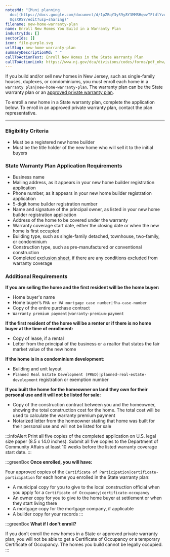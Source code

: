 ```yaml
---
notesMd: "[Muni planning
  doc](https://docs.google.com/document/d/1pZBqY3yS9y8Y3MMSHqwvTFtdlYvuxhWKK70f\
  UqsXRSY/edit?usp=sharing)"
filename: new-home-warranty-plan
name: Enroll New Homes You Build in a Warranty Plan
industryIds: []
sectorIds: []
icon: file-purple.svg
urlSlug: new-home-warranty-plan
summaryDescriptionMd: " "
callToActionText: Enroll New Homes in the State Warranty Plan
callToActionLink: https://www.nj.gov/dca/divisions/codes/forms/pdf_nhw/COP_App.pdf
---
```

If you build and/or sell new homes in New Jersey, such as single-family houses, duplexes, or condominiums, you must enroll each home in a `warranty plan|new-home-warranty-plan`. The warranty plan can be the State warranty plan or an [approved private warranty plan](https://www.nj.gov/dca/divisions/codes/offices/nhw_war_plans.html).

To enroll a new home in a State warranty plan, complete the application below. To enroll in an approved private warranty plan, contact the plan representative.

- - -

### Eligibility Criteria

* Must be a registered new home builder
* Must be the title holder of the new home who will sell it to the initial buyers

### State Warranty Plan Application Requirements

* Business name
* Mailing address, as it appears in your new home builder registration application
* Phone number, as it appears in your new home builder registration application
* 5-digit home builder registration number
* Name and signature of the principal owner, as listed in your new home builder registration application
* Address of the home to be covered under the warranty
* Warranty coverage start date, either the closing date or when the new home is first occupied
* Building type, such as single-family detached, townhouse, two-family, or condominium 
* Construction type, such as pre-manufactured or conventional construction
* Completed [exclusion sheet](https://www.nj.gov/dca/codes/forms/pdf_nhw/Exclusions.pdf), if there are any conditions excluded from warranty coverage

### Additional Requirements

**If you are selling the home and the first resident will be the home buyer:**

* Home buyer's name
* Home buyer’s `FHA or VA mortgage case number|fha-case-number` 
* Copy of the entire purchase contract
* `Warranty premium payment|warranty-premium-payment`

**If the first resident of the home will be a renter or if there is no home buyer at the time of enrollment:**

* Copy of lease, if a rental
* Letter from the principal of the business or a realtor that states the fair market value of the new home

**If the home is in a condominium development:**

* Building and unit layout 
*  `Planned Real Estate Development (PRED)|planned-real-estate-development` registration or exemption number

**If you built the home for the homeowner on land they own for their personal use and it will not be listed for sale:**
 
* Copy of the construction contract between you and the homeowner, showing the total construction cost for the home. The total cost will be used to calculate the warranty premium payment
* Notarized letter from the homeowner stating that home was built for their personal use and will not be listed for sale


:::infoAlert 
Print all five copies of the completed application on U.S. legal size paper (8.5 x 14.0 inches). Submit all five copies to the Department of Community Affairs at least 10 weeks before the listed warranty coverage start date.
:::

:::greenBox 
 **Once enrolled, you will have:**

Four approved copies of the `Certificate of Participation|certificate-participation` for each home you enrolled in the State warranty plan:

* A municipal copy for you to give to the local construction official when you apply for a `Certificate of Occupancy|certificate-occupancy` 
* An owner copy for you to give to the home buyer at settlement or when they start living there
* A mortgage copy for the mortgage company, if applicable
* A builder copy for your records
  :::

:::greenBox 
 **What if I don't enroll?**

If you don’t enroll the new homes in a State or approved private warranty plan, you will not be able to get a Certificate of Occupancy or a temporary Certificate of Occupancy. The homes you build cannot be legally occupied.
:::